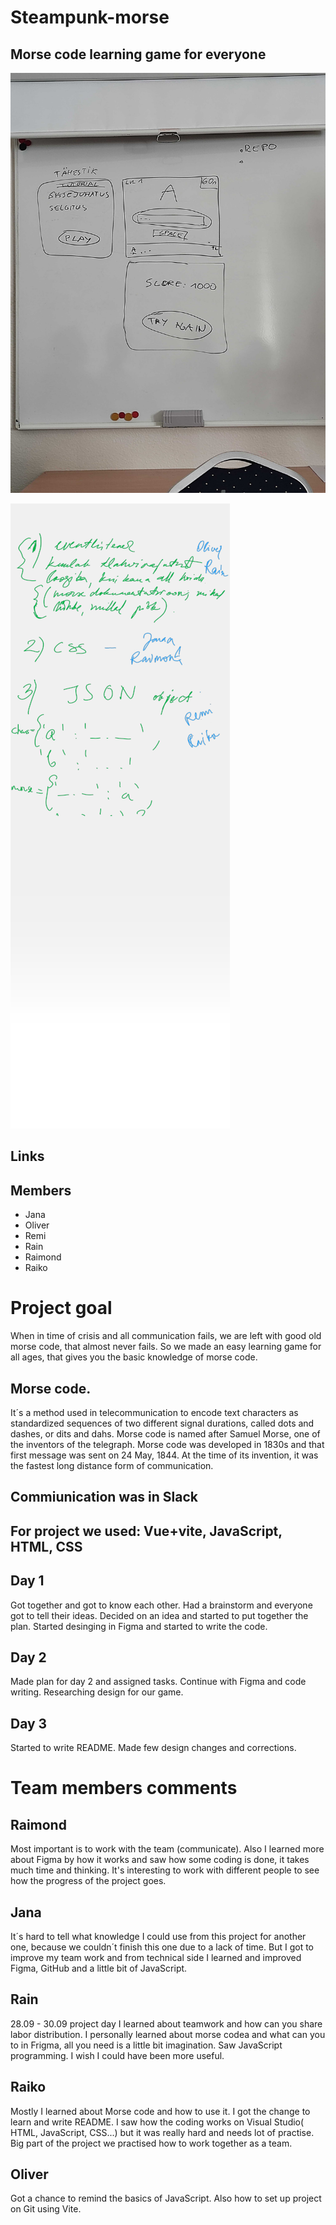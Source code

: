 # Steampunk-morse

## Morse code learning game for everyone

![First idea](./src/assets/img/tahvel2.jpg)

![board](./src/assets/img/Preview_Thumb.png)

## Links
[Figma]: https://www.figma.com/file/MVWVj8hugwqrng95VPtf4c/Morse

## Members

* Jana
* Oliver
* Remi
* Rain
* Raimond
* Raiko
# Project goal
When in time of crisis and all communication fails, we are left with good old morse code, that almost never fails.
So we made an easy learning game for all ages, that gives you the basic knowledge of morse code.
## Morse code.
It´s a method used in telecommunication to encode text characters as standardized sequences of two different signal durations, called dots and dashes, or dits and dahs. Morse code is named after Samuel Morse, one of the inventors of the telegraph. Morse code was developed in 1830s and that first message was sent on 24 May, 1844. At the time of its invention, it was the fastest long distance form of communication.
## Commiunication was in Slack
## For project we used: Vue+vite, JavaScript, HTML, CSS
## Day 1
Got together and got to know each other.
Had a brainstorm and everyone got to tell their ideas.
Decided on an idea and started to put together the plan.
Started desinging in Figma and started to write the code.
## Day 2
Made plan for day 2 and assigned tasks.
Continue with Figma and code writing.
Researching design for our game.
## Day 3
Started to write README.
Made few design changes and corrections.
# Team members comments
## Raimond
Most important is to work with the team (communicate). Also I learned more about Figma by how it works and saw how some coding is done, it takes much time and thinking. It's interesting to work with different people to see how the progress of the project goes.
## Jana
It´s hard to tell what knowledge I could use from this project for another one, because we couldn´t finish this one due to a lack of time. But I got to improve my team work and from technical side I learned and improved Figma, GitHub and a little bit of JavaScript.
## Rain
28.09 - 30.09 project day I learned about teamwork and how can you share labor distribution. I personally learned about morse codea and what can you to in Frigma, all you need is a little bit imagination. Saw JavaScript programming.
I wish I could have been more useful.
## Raiko
Mostly I learned about Morse code and how to use it. I got the change to learn and write README. I saw how the coding works on Visual Studio( HTML, JavaScript, CSS...) but it was really hard and needs lot of practise. Big part of the project we practised how to work together as a team.
## Oliver 
Got a chance to remind the basics of JavaScript. Also how to set up project on Git using Vite. 
